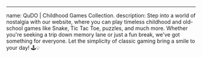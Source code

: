 ---
name: QuDO | Childhood Games Collection.
description: Step into a world of nostalgia with our website, where you can play timeless childhood and old-school games like Snake, Tic Tac Toe, puzzles, and much more. Whether you're seeking a trip down memory lane or just a fun break, we've got something for everyone. Let the simplicity of classic gaming bring a smile to your day! 🕹️💡
